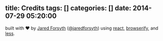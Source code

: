 title: Credits
tags: []
categories: []
date: 2014-07-29 05:20:00
---
built with ❤ by [Jared Forsyth](http://jaredly.github.io) ([@jaredforsyth](http://twitter.com/jaredforsyth)) using [react](http://facebook.github.io/react), [browserify](
http://browserify.org), and [less](http://lesscss.org).